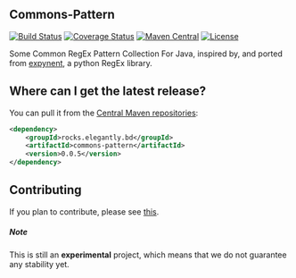 ## Commons-Pattern
[![Build Status](https://travis-ci.org/shibli049/commons-pattern.svg?branch=master)](https://travis-ci.org/shibli049/commons-pattern)
[![Coverage Status](https://coveralls.io/repos/github/shibli049/commons-pattern/badge.svg?branch=master)](https://coveralls.io/github/shibli049/commons-pattern?branch=master)
[![Maven Central](https://maven-badges.herokuapp.com/maven-central/rocks.elegantly.bd/commons-pattern/badge.svg)](https://maven-badges.herokuapp.com/maven-central/rocks.elegantly.bd/commons-pattern)
[![License](https://img.shields.io/badge/license-gplv3-blue.svg)](https://www.gnu.org/licenses/gpl-3.0-standalone.html)

Some Common RegEx Pattern Collection For Java, inspired by, and ported from [expynent][1], a python RegEx library.


Where can I get the latest release?
-----------------------------------

You can pull it from the [Central Maven repositories](https://maven-badges.herokuapp.com/maven-central/rocks.elegantly.bd/commons-pattern):

```xml
<dependency>
    <groupId>rocks.elegantly.bd</groupId>
    <artifactId>commons-pattern</artifactId>
    <version>0.0.5</version>
</dependency>
```

Contributing
------------

If you plan to contribute, please see [this](https://github.com/shibli049/commons-pattern/blob/gh-pages/CONTRIBUTING.md).



##### Note
This is still an **experimental** project, which means that we do not guarantee any stability yet.

[1]: https://github.com/lk-geimfari/expynent
